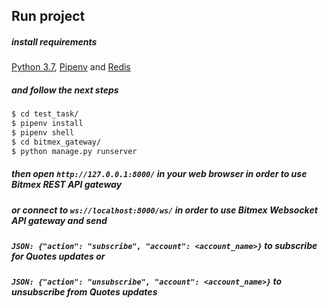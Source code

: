 ## Run project

##### install requirements
[Python 3.7](https://www.python.org/downloads/), [Pipenv](https://pypi.org/project/pipenv/) and [Redis](https://redis.io/)

##### and follow the next steps
```bash
$ cd test_task/
$ pipenv install
$ pipenv shell
$ cd bitmex_gateway/
$ python manage.py runserver
``` 
##### then open `http://127.0.0.1:8000/` in your web browser in order to use Bitmex REST API gateway
##### or connect to `ws://localhost:8000/ws/` in order to use Bitmex Websocket API gateway and send
##### ```JSON: {"action": "subscribe", "account": <account_name>}``` to subscribe for Quotes updates or 
##### ```JSON: {"action": "unsubscribe", "account": <account_name>}``` to unsubscribe from Quotes updates